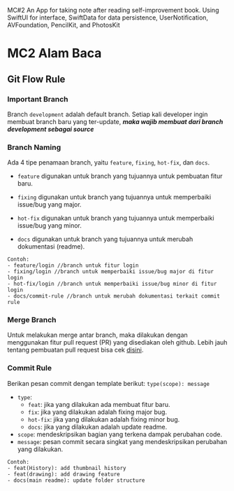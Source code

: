 MC#2 
An App for taking note after reading self-improvement book.
Using SwiftUI for interface, SwiftData for data persistence, UserNotification, AVFoundation, PencilKit, and PhotosKit

# MC2 Alam Baca

## Git Flow Rule

### Important Branch

Branch `development` adalah default branch. Setiap kali developer ingin membuat branch baru yang ter-update, **_maka wajib membuat dari branch development sebagai source_**

### Branch Naming

Ada 4 tipe penamaan branch, yaitu `feature`, `fixing`, `hot-fix`, dan `docs`.

- `feature` digunakan untuk branch yang tujuannya untuk pembuatan fitur baru.

- `fixing` digunakan untuk branch yang tujuannya untuk memperbaiki issue/bug yang major.

- `hot-fix` digunakan untuk branch yang tujuannya untuk memperbaiki issue/bug yang minor.

- `docs` digunakan untuk branch yang tujuannya untuk merubah dokumentasi (readme).

```
Contoh:
- feature/login //branch untuk fitur login
- fixing/login //branch untuk memperbaiki issue/bug major di fitur login
- hot-fix/login //branch untuk memperbaiki issue/bug minor di fitur login
- docs/commit-rule //branch untuk merubah dokumentasi terkait commit rule
```

### Merge Branch

Untuk melakukan merge antar branch, maka dilakukan dengan menggunakan fitur pull request (PR) yang disediakan oleh github. Lebih jauh tentang pembuatan pull request bisa cek [disini](https://docs.github.com/en/pull-requests/collaborating-with-pull-requests/proposing-changes-to-your-work-with-pull-requests/creating-a-pull-request).

### Commit Rule

Berikan pesan commit dengan template berikut:
`type(scope): message`

- `type`:
  - `feat`: jika yang dilakukan ada membuat fitur baru.
  - `fix`: jika yang dilakukan adalah fixing major bug.
  - `hot-fix`: jika yang dilakukan adalah fixing minor bug.
  - `docs`: jika yang dilakukan adalah update readme.
- `scope`: mendeskripsikan bagian yang terkena dampak perubahan code.
- `message`: pesan commit secara singkat yang mendeskripsikan perubahan yang dilakukan.

```
Contoh:
- feat(History): add thumbnail history
- feat(drawing): add drawing feature
- docs(main readme): update folder structure
```

